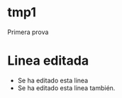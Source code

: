 # tmp1
Primera prova

# Linea editada
* Se ha editado esta linea
* Se ha editado esta linea también.
